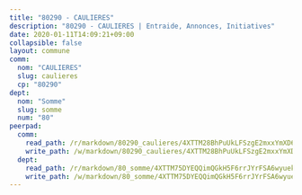 ```yaml
---
title: "80290 - CAULIERES"
description: "80290 - CAULIERES | Entraide, Annonces, Initiatives"
date: 2020-01-11T14:09:21+09:00
collapsible: false
layout: commune
comm:
  nom: "CAULIERES"
  slug: caulieres
  cp: "80290"
dept:
  nom: "Somme"
  slug: somme
  num: "80"
peerpad:
  comm:
    read_path: /r/markdown/80290_caulieres/4XTTM28BhPuUkLFSzgE2mxxYmXD6xqcvaKMxQJmvG5DChgyks
    write_path: /w/markdown/80290_caulieres/4XTTM28BhPuUkLFSzgE2mxxYmXD6xqcvaKMxQJmvG5DChgyks-K3TgUbMcsEpq1qbezqABfZAR3VRgWBuAhBDqfXJuMNfz6Q9twRfPyk5SY8SRpbgW6msxqNkvdPnQmFomkzo3ArmNgnfnj4HJ5njEjqhBMiFH4e7MwfhpbmGk6iyafnY38T2UQN2s
  dept:
    read_path: /r/markdown/80_somme/4XTTM75DYEQQimQGkH5F6rrJYrFSA6wyuekdgioEx7v45YjSw
    write_path: /w/markdown/80_somme/4XTTM75DYEQQimQGkH5F6rrJYrFSA6wyuekdgioEx7v45YjSw-K3TgTuB1DbUNHuFo9Fhh6JTUriPx8E5izGkmw9RSNTjUtMFPoZhqqp87szE8th3EytWSHGdhUuQUPjam8aJZh1SdH8pL3ibgUbMdNhU17kjAmSa49LMB2GjXvVwDVurE8mgce3XM
---
```


